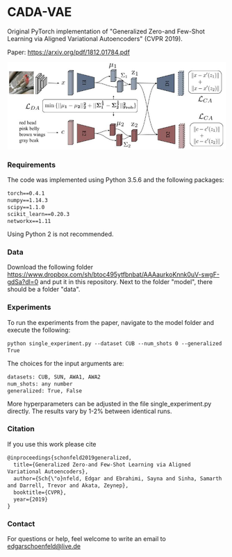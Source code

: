 # CADA-VAE
Original PyTorch implementation of "Generalized Zero-and Few-Shot Learning via Aligned Variational Autoencoders" (CVPR 2019).

Paper: https://arxiv.org/pdf/1812.01784.pdf

<p align="center">
  <img width="600" src="Model.jpg">
</p>
<p align="justify">
  
### Requirements
The code was implemented using Python 3.5.6 and the following packages:
```
torch==0.4.1
numpy==1.14.3
scipy==1.1.0
scikit_learn==0.20.3
networkx==1.11
```
Using Python 2 is not recommended.

### Data
Download the following folder https://www.dropbox.com/sh/btoc495ytfbnbat/AAAaurkoKnnk0uV-swgF-gdSa?dl=0
and put it in this repository.
Next to the folder "model", there should be a folder "data".

### Experiments

To run the experiments from the paper, navigate to the model folder and execute the following:
```
python single_experiment.py --dataset CUB --num_shots 0 --generalized True
```
The choices for the input arguments are:
```
datasets: CUB, SUN, AWA1, AWA2
num_shots: any number 
generalized: True, False
```
More hyperparameters can be adjusted in the file single_experiment.py directly. The results vary by 1-2% between identical runs.

### Citation
If you use this work please cite
```
@inproceedings{schonfeld2019generalized,
  title={Generalized Zero-and Few-Shot Learning via Aligned Variational Autoencoders},
  author={Sch{\"o}nfeld, Edgar and Ebrahimi, Sayna and Sinha, Samarth and Darrell, Trevor and Akata, Zeynep},
  booktitle={CVPR},
  year={2019}
}
```
### Contact 
For questions or help, feel welcome to write an email to edgarschoenfeld@live.de

